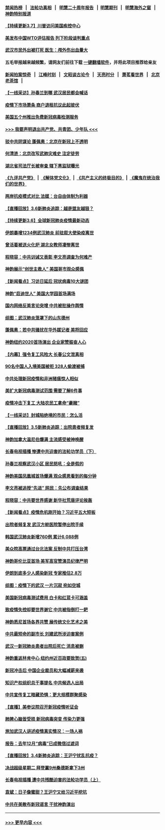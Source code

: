 #### [禁闻热榜](热点新闻.md?=0)  &nbsp;&nbsp;|&nbsp;&nbsp; [法轮功真相](https://github.com/gfw-breaker/truth/blob/master/README.md?=0) &nbsp;&nbsp;|&nbsp;&nbsp; [明慧二十周年报告](https://github.com/gfw-breaker/mh-reports/blob/master/README.md?=0) &nbsp;&nbsp;|&nbsp;&nbsp;[明慧期刊](https://github.com/gfw-breaker/mh-qikan) &nbsp;&nbsp;|&nbsp;&nbsp; [明慧海外之窗](https://github.com/gfw-breaker/mh-news/blob/master/README.md?=0) &nbsp;&nbsp;|&nbsp;&nbsp; [神韵特别报道](https://github.com/gfw-breaker/mh-news/blob/master/shenyun.md?=0)
#### [【持续更新3.7】川普访问美国疾控中心](../pages/nf4514/n11921647.md?t=03071302) 
#### [美发布中国WTO评估报告 列下阶段谈判重点](../pages/nf4514/n11921572.md?t=03071302) 
#### [武汉市民外出被打死 医生：颅外伤出血量大](../pages/nf4514/n11921303.md?t=03071302) 
#### 五毛举报越来越频繁，请网友们前往下载 [一键翻墙软件](https://github.com/gfw-breaker/ssr-accounts)，并将此项目推荐给亲友
#### [新闻拍案惊奇](https://github.com/gfw-breaker/banned-news/blob/master/pages/link4.md) &nbsp;&nbsp;|&nbsp;&nbsp; [江峰时刻](https://github.com/gfw-breaker/banned-news/blob/master/pages/link4.md) &nbsp;&nbsp;|&nbsp;&nbsp; [文昭谈古论今](https://github.com/gfw-breaker/banned-news/blob/master/pages/link4.md) &nbsp;&nbsp;|&nbsp;&nbsp; [天亮时分](https://github.com/gfw-breaker/banned-news/blob/master/pages/link4.md) &nbsp;&nbsp;|&nbsp;&nbsp; [萧茗看世界](https://github.com/gfw-breaker/banned-news/blob/master/pages/link4.md) &nbsp;&nbsp;|&nbsp;&nbsp; [北京老茶馆](https://github.com/gfw-breaker/banned-news/blob/master/pages/link4.md) &nbsp;&nbsp;|&nbsp;&nbsp; 
#### [【一线采访】孙春兰到哪 武汉居民都会喊话](../pages/nf4514/n11920952.md?t=03071302) 
#### [疫情下市场萧条 商户退租抗议此起彼伏](../pages/nf4514/n11921021.md?t=03071302) 
#### [美国五个州推出免费新冠病毒检测服务](../pages/nf4514/n11921001.md?t=03071302) 
#### [>>> 我要声明退出共产党、共青团、少年队 <<<](https://github.com/begood0513/goodnews/blob/master/quit/letter.md) 
#### [驳中共阴谋论 蓬佩奥：北京在新冠上不透明](../pages/nf4514/n11920846.md?t=03071302) 
#### [何清涟：北京改写武肺灾难史 注定徒劳](../pages/nf4514/n11920883.md?t=03071302) 
#### [湖北省司法厅长被审查 辖下黑监狱曝光](../pages/nf4514/n11920395.md?t=03071302) 
#### [《九评共产党》](https://github.com/begood0513/9ping.md/blob/master/README.md) &nbsp;|&nbsp; [《解体党文化》](../../../../jtdwh.md/blob/master/README.md)  &nbsp;|&nbsp; [《共产主义的终极目的》](../../../../gczydzjmd.md/blob/master/README.md) &nbsp;|&nbsp; [《魔鬼在统治我们的世界》](../../../../mgztzwmdsj.md/blob/master/README.md) 
#### [两岸抗疫模式对比 法媒：台自由体制为利器](../pages/nf4514/n11920617.md?t=03071302) 
#### [【直播回放】3.6新肺炎追踪：越是盟友越狠？](../pages/nf4514/n11920274.md?t=03071302) 
#### [【持续更新3.6】全球新冠肺炎疫情最新动态](../pages/nf4514/n11919043.md?t=03071302) 
#### [伊朗暴增1234例武汉肺炎 前驻叙大使染疫离世](../pages/nf4514/n11919807.md?t=03071302) 
#### [曾活着被送火化炉 湖北女教师凄惨离世](../pages/nf4514/n11917920.md?t=03071302) 
#### [程晓容：中共训诫又表彰 李文亮调查为何难产](../pages/nf4514/n11919652.md?t=03071302) 
#### [神韵展示“创世主救人” 美国哥市观众感佩](../pages/nf4514/n11919395.md?t=03071302) 
#### [【新闻看点】习访日延后 冠状病毒10大谜团](../pages/nf4514/n11918067.md?t=03071302) 
#### [神韵“启迪世人” 美国大学园首场满场](../pages/nf4514/n11919463.md?t=03071302) 
#### [国内网络反美言论突增 中共被批操作舆情](../pages/nf4514/n11919024.md?t=03071302) 
#### [组图：武汉肺炎笼罩下的山东德州](../pages/nf4514/n11918589.md?t=03071302) 
#### [蓬佩奥：若中共骚扰在华外媒记者 美将回应](../pages/nf4514/n11918836.md?t=03071302) 
#### [神韵纽约2020首场演出 企业家赞振奋人心](../pages/nf4514/n11918762.md?t=03071302) 
#### [【内幕】强令复工风险大 长春公文泄真相](../pages/nf4514/n11915640.md?t=03071302) 
#### [90名中国人入境美国被拒 328人偷渡被捕](../pages/nf4514/n11918378.md?t=03071302) 
#### [中共处理新冠疫情和非洲猪瘟惊人相似](../pages/nf4514/n11918081.md?t=03071302) 
#### [美扩大新冠病毒测试范围 需要了解6件事](../pages/nf4514/n11917886.md?t=03071302) 
#### [疫情冲击下复工 大陆农民工拿命“豪赌”](../pages/nf4514/n11917863.md?t=03071302) 
#### [【一线采访】封城陷绝境的市民：怎么活](../pages/nf4514/n11917765.md?t=03071302) 
#### [【直播回放】3.5新肺炎追踪：出院患者频复发](../pages/nf4514/n11917459.md?t=03071302) 
#### [神韵加拿大温尼伯爆满 主流感受被神唤醒](../pages/nf4514/n11917492.md?t=03071302) 
#### [长春电视插播 惨遭中共迫害的法轮功学员（下）](../pages/nf4514/n11900218.md?t=03071302) 
#### [孙春兰视察武汉小区 居民怒吼：全是假的](../pages/nf4514/n11916833.md?t=03071302) 
#### [神韵美国凤凰城首场爆满 观众感恩看到的每分钟](../pages/nf4514/n11917165.md?t=03071302) 
#### [李文亮被追授“先进” 网民：先公布调查结果](../pages/nf4514/n11916903.md?t=03071302) 
#### [程晓容：中共要世界感谢 新华社荒唐评论挨轰](../pages/nf4514/n11916222.md?t=03071302) 
#### [【新闻看点】疫情危机刚开始？习近平五大短板](../pages/nf4514/n11915146.md?t=03071302) 
#### [出院者频复发 武汉方舱医院暂停出院手续](../pages/nf4514/n11915322.md?t=03071302) 
#### [韩国武汉肺炎新增760例 累计6,088例](../pages/nf4514/n11916869.md?t=03071302) 
#### [美众院高票通过台北法案 反制中共打压台湾](../pages/nf4514/n11915911.md?t=03071302) 
#### [神韵哥伦比亚首场 美军高官赞演员纪律严明](../pages/nf4514/n11916480.md?t=03071302) 
#### [伊朗到底多少人感染新冠 专家推估2.8万](../pages/nf4514/n11916156.md?t=03071302) 
#### [组图：疫情下的武汉 一片沉寂 宛如空城](../pages/nf4514/n11914758.md?t=03071302) 
#### [美国新冠病毒测试费用 白卡和红蓝卡可涵盖](../pages/nf4514/n11915595.md?t=03071302) 
#### [致疫情失控却要世界谢它 中共被指倒打一耙](../pages/nf4514/n11915738.md?t=03071302) 
#### [神韵悉尼首场各界共赞 展传统文化艺术之美](../pages/nf4514/n11915639.md?t=03071302) 
#### [中共最短命的副市长 刘建武所涉迫害案例](../pages/nf4514/n11915623.md?t=03071302) 
#### [武汉一新冠肺炎患者出院后死亡 消息被删](../pages/nf4514/n11915512.md?t=03071302) 
#### [神韵重返林肯中心 纽约州近百政要致贺(五)](../pages/nf4514/n11912475.md?t=03071302) 
#### [新冠冲击后 中国企业裁员和大幅减薪来袭](../pages/nf4514/n11915404.md?t=03071302) 
#### [知识产权组织总干事提名 中共候选人出局](../pages/nf4514/n11915273.md?t=03071302) 
#### [中共宣传复工暗藏恐惧：更大规模群聚感染](../pages/nf4514/n11915082.md?t=03071302) 
#### [【直播】美参议院召开新冠疫情听证会](../pages/nf4514/n11913042.md?t=03071302) 
#### [肺脾心脑皆受损 新冠病毒突变 传染力更强](../pages/nf4514/n11914921.md?t=03071302) 
#### [旅加武汉人讲述疫情真实情况：一场人祸](../pages/nf4514/n11913264.md?t=03071302) 
#### [报告：去年12月“病毒”已成微信过滤词](../pages/nf4514/n11913654.md?t=03071302) 
#### [【直播回放】3.4新肺炎追踪：王沪宁扰乱抗疫？](../pages/nf4514/n11914571.md?t=03071302) 
#### [决战超级星期二 拜登赢9州桑德斯拿下3州](../pages/nf4514/n11913752.md?t=03071302) 
#### [长春电视插播 遭中共残酷迫害的法轮功学员（上）](../pages/nf4514/n11889606.md?t=03071302) 
#### [袁斌：日子像蜜甜？王沪宁又给习近平挖坑](../pages/nf4514/n11913824.md?t=03071302) 
#### [中共在美散布新冠谣言 干扰神韵演出](../pages/nf4514/n11910744.md?t=03071302) 

----
#### [ >>> 更早内容 <<< ](../indexes/nf4514-earlier.md)

